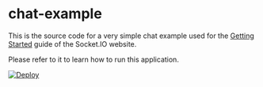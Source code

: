 # chat-example

This is the source code for a very simple chat example used for 
the [Getting Started](http://socket.io/get-started/chat/) guide 
of the Socket.IO website.

Please refer to it to learn how to run this application.

[![Deploy](https://www.herokucdn.com/deploy/button.png)](https://heroku.com/deploy)
